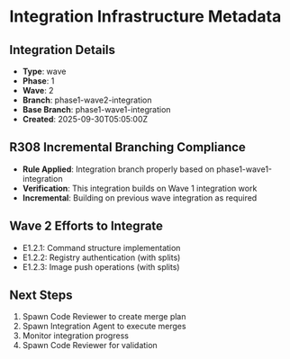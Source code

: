 # Integration Infrastructure Metadata

## Integration Details
- **Type**: wave
- **Phase**: 1
- **Wave**: 2
- **Branch**: phase1-wave2-integration
- **Base Branch**: phase1-wave1-integration
- **Created**: 2025-09-30T05:05:00Z

## R308 Incremental Branching Compliance
- **Rule Applied**: Integration branch properly based on phase1-wave1-integration
- **Verification**: This integration builds on Wave 1 integration work
- **Incremental**: Building on previous wave integration as required

## Wave 2 Efforts to Integrate
- E1.2.1: Command structure implementation
- E1.2.2: Registry authentication (with splits)
- E1.2.3: Image push operations (with splits)

## Next Steps
1. Spawn Code Reviewer to create merge plan
2. Spawn Integration Agent to execute merges
3. Monitor integration progress
4. Spawn Code Reviewer for validation
